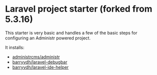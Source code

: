 # Laravel project starter (forked from 5.3.16)

This starter is very basic and handles a few of the basic steps for configuring an Administr powered project.

It installs:
* [administrcms/administr](https://github.com/administrcms/administr)
* [barryvdh/laravel-debugbar](https://github.com/barryvdh/laravel-debugbar)
* [barryvdh/laravel-ide-helper](https://github.com/barryvdh/laravel-ide-helper)